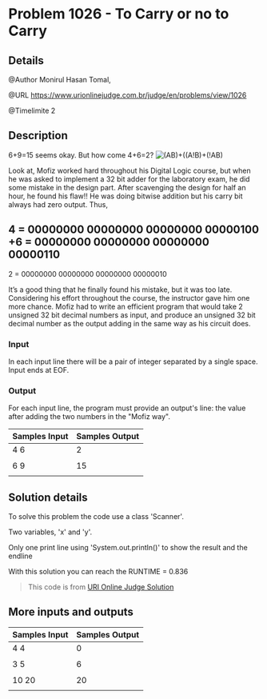 # Problem 1026 - To Carry or no to Carry

## Details

@Author Monirul Hasan Tomal,

@URL https://www.urionlinejudge.com.br/judge/en/problems/view/1026

@Timelimite 2

## Description

6+9=15 seems okay. But how come 4+6=2?
![(AB)+((A!B)+(!AB)](https://urionlinejudge.r.worldssl.net/gallery/images/problems/UOJ_1026.png)

Look at, Mofiz worked hard throughout his Digital Logic course, but when he was asked to implement a 32 bit adder for the laboratory exam, he did some mistake in the design part. After scavenging the design for half an hour, he found his flaw!! He was doing bitwise addition but his carry bit always had zero output. Thus,

4  = 00000000 00000000 00000000 00000100
+6 = 00000000 00000000 00000000 00000110
----------------------------------------
2  = 00000000 00000000 00000000 00000010

It’s a good thing that he finally found his mistake, but it was too late. Considering his effort throughout the course, the instructor gave him one more chance. Mofiz had to write an efficient program that would take 2 unsigned 32 bit decimal numbers as input, and produce an unsigned 32 bit decimal number as the output adding in the same way as his circuit does.

### Input

In each input line there will be a pair of integer separated by a single space. Input ends at EOF.

### Output

For each input line, the program must provide an output's line: the value after adding the two numbers in the "Mofiz way".

| Samples Input | Samples Output|
|---------------|---------------|
| 4 6 | 2 |
| | |
| 6 9 | 15 |
| | |

## Solution details

To solve this problem the code use a class 'Scanner'.

Two variables, 'x' and 'y'.

Only one print line using 'System.out.println()' to show the result and the endline

With this solution you can reach the RUNTIME = 0.836

> This code is from [URI Online Judge Solution](https://urisolve.blogspot.com.br/2016/04/uri-online-judge-solution-1026-in-c-c.html)

## More inputs and outputs

| Samples Input | Samples Output|
|---------------|---------------|
| 4 4 | 0 |
| | |
| 3 5 | 6 |
| | |
| 10 20 | 20|
| | |
